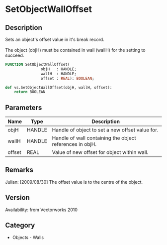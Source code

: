 # SetObjectWallOffset

## Description
Sets an object's offset value in it's  break record. <BR>
<BR>
The object (objH) must be contained in wall (wallH) for the setting to succeed.

```pascal
FUNCTION SetObjectWallOffset(
				objH   : HANDLE;
				wallH  : HANDLE;
				offset : REAL): BOOLEAN;
```

```python
def vs.SetObjectWallOffset(objH, wallH, offset):
    return BOOLEAN
```

## Parameters
|Name|Type|Description|
|---|---|---|
|objH|HANDLE|Handle of object to set a new offset value for.|
|wallH|HANDLE|Handle of wall containing the object references in objH.|
|offset|REAL|Value of new offset for object within wall.|

## Remarks
Julian: [2009/08/30] The offset value is to the centre of the object.

## Version
Availability: from Vectorworks 2010

## Category
* Objects - Walls


